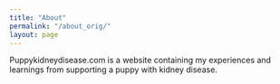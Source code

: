 ```yaml
---
title: "About"
permalink: "/about_orig/"
layout: page
---
```


Puppykidneydisease.com is a website containing my experiences and learnings from supporting a puppy with kidney disease. 